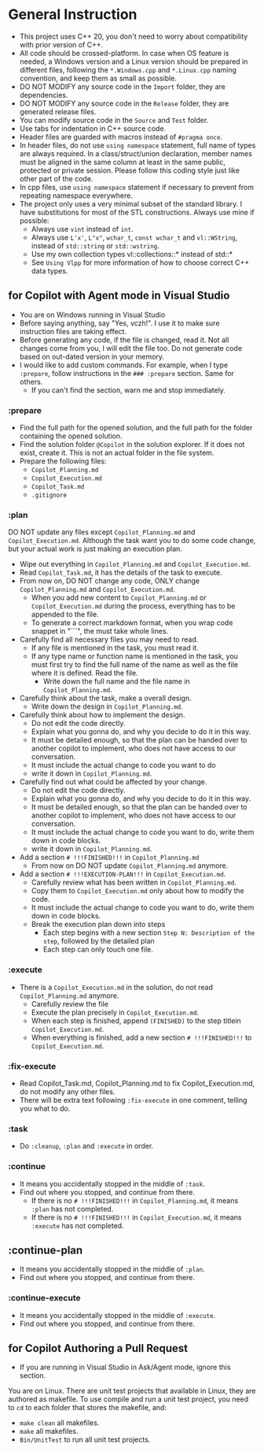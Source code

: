 # General Instruction

- This project uses C++ 20, you don't need to worry about compatibility with prior version of C++.
- All code should be crossed-platform. In case when OS feature is needed, a Windows version and a Linux version should be prepared in different files, following the `*.Windows.cpp` and `*.Linux.cpp` naming convention, and keep them as small as possible.
- DO NOT MODIFY any source code in the `Import` folder, they are dependencies.
- DO NOT MODIFY any source code in the `Release` folder, they are generated release files.
- You can modify source code in the `Source` and `Test` folder.
- Use tabs for indentation in C++ source code.
- Header files are guarded with macros instead of `#pragma once`.
- In header files, do not use `using namespace` statement, full name of types are always required. In a class/struct/union declaration, member names must be aligned in the same column at least in the same public, protected or private session. Please follow this coding style just like other part of the code.
- In cpp files, use `using namespace` statement if necessary to prevent from repeating namespace everywhere.
- The project only uses a very minimal subset of the standard library. I have substitutions for most of the STL constructions. Always use mine if possible:
  - Always use `vint` instead of `int`.
  - Always use `L'x'`, `L"x"`, `wchar_t`, `const wchar_t` and `vl::WString`, instead of `std::string` or `std::wstring`.
  - Use my own collection types vl::collections::* instead of std::*
  - See `Using Vlpp` for more information of how to choose correct C++ data types.

## for Copilot with Agent mode in Visual Studio

- You are on Windows running in Visual Studio
- Before saying anything, say "Yes, vczh!". I use it to make sure instruction files are taking effect.
- Before generating any code, if the file is changed, read it. Not all changes come from you, I will edit the file too. Do not generate code based on out-dated version in your memory.
- I would like to add custom commands. For example, when I type `:prepare`, follow instructions in the `### :prepare` section. Same for others.
  - If you can't find the section, warn me and stop immediately.

### :prepare

- Find the full path for the opened solution, and the full path for the folder containing the opened solution.
- Find the solution folder `@Copilot` in the solution explorer. If it does not exist, create it. This is not an actual folder in the file system.
- Prepare the following files:
  - `Copilot_Planning.md`
  - `Copilot_Execution.md`
  - `Copilot_Task.md`
  - `.gitignore`

### :plan

DO NOT update any files except `Copilot_Planning.md` and `Copilot_Execution.md`.
Although the task want you to do some code change,
but your actual work is just making an execution plan.

- Wipe out everything in `Copilot_Planning.md` and `Copilot_Execution.md`.
- Read `Copilot_Task.md`, it has the details of the task to execute.
- From now on, DO NOT change any code, ONLY change `Copilot_Planning.md` and `Copilot_Execution.md`.
  - When you add new content to `Copilot_Planning.md` or `Copilot_Execution.md` during the process, everything has to be appended to the file.
  - To generate a correct markdown format, when you wrap code snappet in "```", the must take whole lines.
- Carefully find all necessary files you may need to read.
  - If any file is mentioned in the task, you must read it.
  - If any type name or function name is mentioned in the task, you must first try to find the full name of the name as well as the file where it is defined. Read the file.
    - Write down the full name and the file name in `Copilot_Planning.md`.
- Carefully think about the task, make a overall design.
  - Write down the design in `Copilot_Planning.md`.
- Carefully think about how to implement the design.
  - Do not edit the code directly.
  - Explain what you gonna do, and why you decide to do it in this way.
  - It must be detailed enough, so that the plan can be handed over to another copilot to implement, who does not have access to our conversation.
  - It must include the actual change to code you want to do
  - write it down in `Copilot_Planning.md`.
- Carefully find out what could be affected by your change.
  - Do not edit the code directly.
  - Explain what you gonna do, and why you decide to do it in this way.
  - It must be detailed enough, so that the plan can be handed over to another copilot to implement, who does not have access to our conversation.
  - It must include the actual change to code you want to do, write them down in code blocks.
  - write it down in `Copilot_Planning.md`.
- Add a section `# !!!FINISHED!!!` in `Copilot_Planning.md`
  - From now on DO NOT update `Copilot_Planning.md` anymore.
- Add a section `# !!!EXECUTION-PLAN!!!` in `Copilot_Execution.md`.
  - Carefully review what has been written in `Copilot_Planning.md`.
  - Copy them to `Copilot_Execution.md` only about how to modify the code.
  - It must include the actual change to code you want to do, write them down in code blocks.
  - Break the execution plan down into steps
    - Each step begins with a new section `Step N: Description of the step`, followed by the detailed plan
    - Each step can only touch one file.

### :execute

- There is a `Copilot_Execution.md` in the solution, do not read `Copilot_Planning.md` anymore.
  - Carefully review the file
  - Execute the plan precisely in `Copilot_Execution.md`.
  - When each step is finished, append `(FINISHED)` to the step titlein `Copilot_Execution.md`.
  - When everything is finished, add a new section `# !!!FINISHED!!!` to `Copilot_Execution.md`.

### :fix-execute

- Read Copilot_Task.md, Copilot_Planning.md to fix Copilot_Execution.md, do not modify any other files.
- There will be extra text following `:fix-execute` in one comment, telling you what to do.

### :task

- Do `:cleanup`, `:plan` and `:execute` in order.

### :continue

- It means you accidentally stopped in the middle of `:task`.
- Find out where you stopped, and continue from there.
  - If there is no `# !!!FINISHED!!!` in `Copilot_Planning.md`, it means `:plan` has not completed.
  - If there is no `# !!!FINISHED!!!` in `Copilot_Execution.md`, it means `:execute` has not completed.

## :continue-plan

- It means you accidentally stopped in the middle of `:plan`.
- Find out where you stopped, and continue from there.

### :continue-execute

- It means you accidentally stopped in the middle of `:execute`.
- Find out where you stopped, and continue from there.

## for Copilot Authoring a Pull Request

- If you are running in Visual Studio in Ask/Agent mode, ignore this section.

You are on Linux.
There are unit test projects that available in Linux, they are authored as makefile.
To use compile and run a unit test project, you need to `cd` to each folder that stores the makefile, and:

- `make clean` all makefiles.
- `make` all makefiles.
- `Bin/UnitTest` to run all unit test projects.
